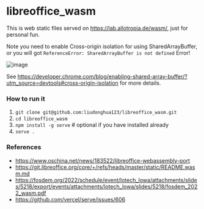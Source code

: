 # libreoffice_wasm

This is web static files served on https://lab.allotropia.de/wasm/, just for personal fun.

Note you need to enable Cross-origin isolation for using SharedArrayBuffer, or you will got `ReferenceError: SharedArrayBuffer is not defined` Error!

![image](https://user-images.githubusercontent.com/2276718/155262987-1eb52ac7-84c3-427a-b206-26a8364442a7.png)

See https://developer.chrome.com/blog/enabling-shared-array-buffer/?utm_source=devtools#cross-origin-isolation for more details.

### How to run it

1. `git clone git@github.com:liudonghua123/libreoffice_wasm.git`
2. `cd libreoffice_wasm`
3. `npm install -g serve` # optional if you have installed already
4. `serve .`

### References

- https://www.oschina.net/news/183522/libreoffice-webassembly-port
- https://git.libreoffice.org/core/+/refs/heads/master/static/README.wasm.md
- https://fosdem.org/2022/schedule/event/lotech_lowa/attachments/slides/5218/export/events/attachments/lotech_lowa/slides/5218/fosdem_2022_wasm.pdf
- https://github.com/vercel/serve/issues/606

